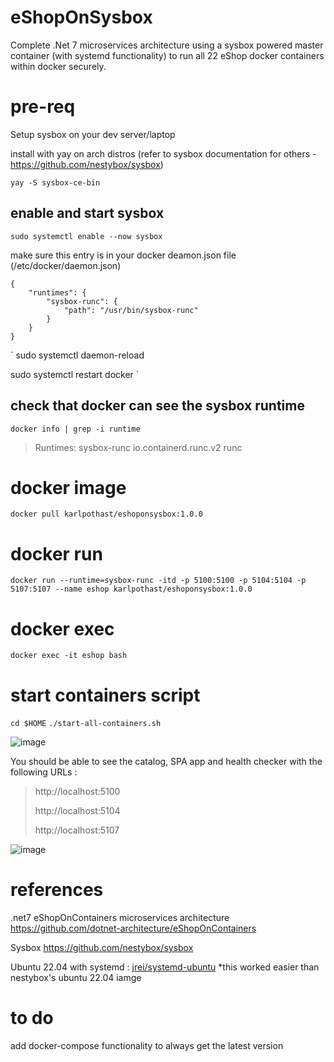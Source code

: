 # eShopOnSysbox
Complete .Net 7 microservices architecture using a sysbox powered master container (with systemd functionality) to run all 22 eShop docker containers within docker securely. 

# pre-req
Setup sysbox on your dev server/laptop

install with yay on arch distros (refer to sysbox documentation for others - https://github.com/nestybox/sysbox) 

`yay -S sysbox-ce-bin`

enable and start sysbox
-----------------------
`sudo systemctl enable --now sysbox`

make sure this entry is in your docker deamon.json file (/etc/docker/daemon.json)
```
{
    "runtimes": {
        "sysbox-runc": {
            "path": "/usr/bin/sysbox-runc"
        }
    }
}
```

`
sudo systemctl daemon-reload

sudo systemctl restart docker
`

check that docker can see the sysbox runtime
--------------------------------------------
`docker info | grep -i runtime`
> Runtimes: sysbox-runc io.containerd.runc.v2 runc

# docker image
`docker pull karlpothast/eshoponsysbox:1.0.0`

# docker run
`docker run --runtime=sysbox-runc -itd -p 5100:5100 -p 5104:5104 -p 5107:5107 --name eshop karlpothast/eshoponsysbox:1.0.0`

# docker exec
`docker exec -it eshop bash`

# start containers script
`cd $HOME`
`./start-all-containers.sh`

![image](https://user-images.githubusercontent.com/13120778/227142708-a9e11b5d-d569-4f0a-aff0-0fc8766a7cdc.png)

You should be able to see the catalog, SPA app and health checker with the following URLs :
> http://localhost:5100
>
> http://localhost:5104
> 
> http://localhost:5107

![image](https://user-images.githubusercontent.com/13120778/227143805-10bb346e-d53e-43b4-be34-67ef73de5343.png)

# references
.net7 eShopOnContainers microservices architecture
https://github.com/dotnet-architecture/eShopOnContainers

Sysbox
https://github.com/nestybox/sysbox

Ubuntu 22.04 with systemd :
[jrei/systemd-ubuntu](https://hub.docker.com/r/jrei/systemd-ubuntu)
*this worked easier than nestybox's ubuntu 22.04 iamge

# to do
add docker-compose functionality to always get the latest version

